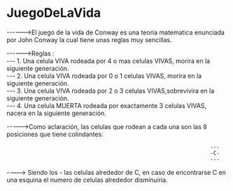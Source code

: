 # JuegoDeLaVida

------>El juego de la vida de Conway es una teoria matematica enunciada por John Conway la cual tiene unas reglas muy sencillas.

------>Reglas :                                                     
--- 1. Una celula VIVA rodeada por 4 o mas celulas VIVAS, morira en la siguiente generación.                        
--- 2. Una celula VIVA rodeada por 0 o 1 celulas VIVAS, morira en la siguiente generación.                              
--- 3. Una celula VIVA rodeada por 2 o 3 celulas VIVAS,sobrevivira en la siguiente generación.                               
--- 4. Una celula MUERTA rodeada por exactamente 3 celulas VIVAS, nacera en la siguiente generación.                              

----->Como aclaración, las celulas que rodean a cada una son las 8 posiciones que tiene colindantes:

                                                                     ---
                                                                     -C-
                                                                     ---
----> Siendo los - las celulas alrededor de C, en caso de encontrarse C en una esquina el numero de celulas alrededor disminuiria.                                                                     
